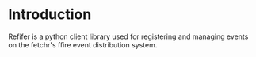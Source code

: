 Introduction
============

Refifer is a python client library used for registering and managing events 
on the fetchr's ffire event distribution system.